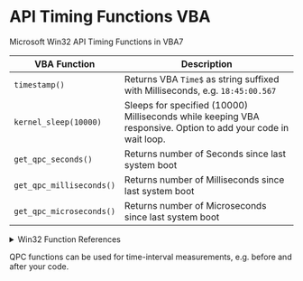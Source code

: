 # API Timing Functions VBA
Microsoft Win32 API Timing Functions in VBA7


| VBA Function                         | Description                                                                                                   |
| ------------------------------------ | --------------------------------------------------------------------------------------------------------------|
| `timestamp()`                        | Returns VBA `Time$` as string suffixed with Milliseconds, e.g. `18:45:00.567`                                 |
| `kernel_sleep(10000)`                | Sleeps for specified (10000) Milliseconds while keeping VBA responsive. Option to add your code in wait loop.             |
| `get_qpc_seconds()`                  | Returns number of Seconds since last system boot                                                              | 
| `get_qpc_milliseconds()`             | Returns number of Milliseconds since last system boot                                                         |
| `get_qpc_microseconds()`             | Returns number of Microseconds since last system boot                                                         |


<details><summary>Win32 Function References</summary>
<p>

[Query Performance Frequency](https://learn.microsoft.com/en-us/windows/win32/api/profileapi/nf-profileapi-queryperformancefrequency)  
[Query Performance Counter](https://learn.microsoft.com/en-us/windows/win32/api/profileapi/nf-profileapi-queryperformancecounter)
  
</p>
</details>  

QPC functions can be used for time-interval measurements, e.g. before and after your code.
